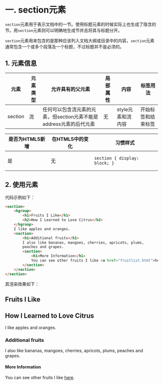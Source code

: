 # 一. section元素

`section`元素用于表示文档中的一节。使用标题元素的时候实际上也生成了隐含的节。用`section`元素则可以明确地生成节并且将其与标题分开。

`section`元素用来包含的是那种应该列入文档大纲或目录中的内容，`section`元素通常包含一个或多个段落及一个标题，不过标题并不是必须的。

## 1. 元素信息

| 元素    | 元素类型 | 允许具有的父元素                                             | 局部属性 | 内容              | 标签用法           |
| ------- | -------- | ------------------------------------------------------------ | -------- | ----------------- | ------------------ |
| section | 流       | 任何可以包含流元素的元素，但section元素不能是address元素的后代元素 | 无       | style元素和流内容 | 开始标签和结束标签 |

| 是否为HTML5新增 | 在HTML5中的变化 | 习惯样式                                            |
| --------------- | --------------- | --------------------------------------------------- |
| 是              | 无              | <pre><code>section { display: block; }</code></pre> |

## 2. 使用元素

代码示例如下：

```html
<section>
    <hgroup>
        <h1>Fruits I Like</h1>
        <h2>How I Learned to Love Citrus</h2>
    </hgroup>
    I like apples and oranges.
    <section>
        <h1>Additional fruits</h1>
        I also like bananas, mangoes, cherries, apricots, plums, 
        peaches and grapes.
        <section>
            <h1>More Information</h1>
            You can see other fruits I like <a href="fruitlist.html">here</a>.
        </section>
    </section>
</section>
```

其渲染效果如下：

<section>
    <hgroup>
        <h1>Fruits I Like</h1>
        <h2>How I Learned to Love Citrus</h2>
    </hgroup>
    I like apples and oranges.
    <section>
        <h1>Additional fruits</h1>
        I also like bananas, mangoes, cherries, apricots, plums, 
        peaches and grapes.
        <section>
            <h1>More Information</h1>
            You can see other fruits I like <a href="fruitlist.html">here</a>.
        </section>
    </section>
</section>